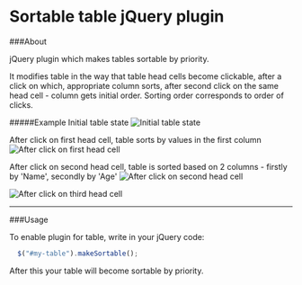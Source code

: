# Sortable table jQuery plugin

###About

jQuery plugin which makes tables sortable by priority. 

It modifies table in the way that table head cells become clickable, after a click on which, appropriate column sorts, after second click on the same head cell - column gets initial order. Sorting order corresponds to order of clicks.

#####Example
Initial table state
![Initial table state](http://i.piccy.info/i9/c4fcf4cd94c1cb81201970c7d45b9be1/1432301778/46608/668760/Screen_Shot_2015_05_22_at_14_54_46_800.jpg)

After click on first head cell, table sorts by values in the first column
![After click on first head cell](http://i.piccy.info/i9/c4fcf4cd94c1cb81201970c7d45b9be1/1432301778/46608/668760/Screen_Shot_2015_05_22_at_14_55_18_800.jpg)

After click on second head cell, table is sorted based on 2 columns - firstly by 'Name', secondly by 'Age' 
![After click on second head cell](http://i.piccy.info/i9/c4fcf4cd94c1cb81201970c7d45b9be1/1432301778/46608/668760/Screen_Shot_2015_05_22_at_14_55_33_800.jpg)

![After click on third head cell](http://i.piccy.info/i9/c4fcf4cd94c1cb81201970c7d45b9be1/1432301778/46608/668760/Screen_Shot_2015_05_22_at_14_55_33_800.jpg)

---
###Usage

To enable plugin for table,  write in your jQuery code:

```js
  $("#my-table").makeSortable();
```

After this your table will become sortable by priority.